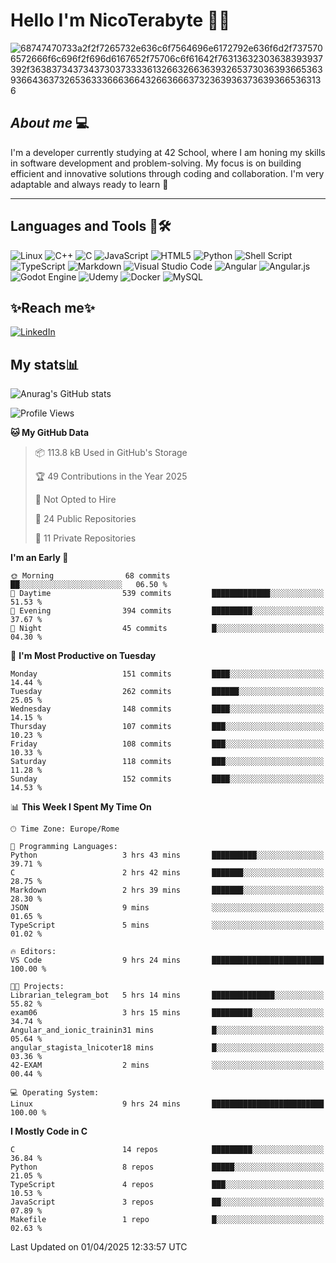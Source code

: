 # Hello I'm NicoTerabyte 🐧🔨

![68747470733a2f2f7265732e636c6f7564696e6172792e636f6d2f7375706572666f6c696f2f696d6167652f75706c6f61642f76313632303638393937392f363837343734373037333361326632663639326537303639366536393664363732653633366636643266366637323639363736393665363136](https://user-images.githubusercontent.com/58959408/232639433-cb0aea21-66f0-4508-a771-85e2089c5a87.gif)



## _About me_ 💻

I'm a developer currently studying at 42 School, where I am honing my skills in software development and problem-solving. My focus is on building efficient and innovative solutions through coding and collaboration. I'm very adaptable and always ready to learn 🚀

---

## **Languages and Tools 🧰🛠️**
![Linux](https://img.shields.io/badge/Linux-FCC624?style=for-the-badge&logo=linux&logoColor=black)
![C++](https://img.shields.io/badge/c++-%2300599C.svg?style=for-the-badge&logo=c%2B%2B&logoColor=white)
![C](https://img.shields.io/badge/c-%2300599C.svg?style=for-the-badge&logo=c&logoColor=white)
![JavaScript](https://img.shields.io/badge/javascript-%23323330.svg?style=for-the-badge&logo=javascript&logoColor=%23F7DF1E)
![HTML5](https://img.shields.io/badge/html5-%23E34F26.svg?style=for-the-badge&logo=html5&logoColor=white)
![Python](https://img.shields.io/badge/python-3670A0?style=for-the-badge&logo=python&logoColor=ffdd54)
![Shell Script](https://img.shields.io/badge/shell_script-%23121011.svg?style=for-the-badge&logo=gnu-bash&logoColor=white)
![TypeScript](https://img.shields.io/badge/typescript-%23007ACC.svg?style=for-the-badge&logo=typescript&logoColor=white)
![Markdown](https://img.shields.io/badge/markdown-%23000000.svg?style=for-the-badge&logo=markdown&logoColor=white)
![Visual Studio Code](https://img.shields.io/badge/Visual%20Studio%20Code-0078d7.svg?style=for-the-badge&logo=visual-studio-code&logoColor=white)
![Angular](https://img.shields.io/badge/angular-%23DD0031.svg?style=for-the-badge&logo=angular&logoColor=white)
![Angular.js](https://img.shields.io/badge/angular.js-%23E23237.svg?style=for-the-badge&logo=angularjs&logoColor=white)
![Godot Engine](https://img.shields.io/badge/GODOT-%23FFFFFF.svg?style=for-the-badge&logo=godot-engine)
![Udemy](https://img.shields.io/badge/Udemy-A435F0?style=for-the-badge&logo=Udemy&logoColor=white)
![Docker](https://img.shields.io/badge/docker-%230db7ed.svg?style=for-the-badge&logo=docker&logoColor=white)
![MySQL](https://img.shields.io/badge/mysql-4479A1.svg?style=for-the-badge&logo=mysql&logoColor=white)


## ✨Reach me✨
[![LinkedIn](https://img.shields.io/badge/linkedin-%230077B5.svg?style=for-the-badge&logo=linkedin&logoColor=white)](https://www.linkedin.com/in/lorenzo-nicotera/)


## My stats📊
![Anurag's GitHub stats](https://github-readme-stats.vercel.app/api?username=nicoterabyte&theme=radical&show_icons=true)

<!--START_SECTION:waka-->
![Profile Views](http://img.shields.io/badge/Profile%20Views-0-blue)

**🐱 My GitHub Data** 

> 📦 113.8 kB Used in GitHub's Storage 
 > 
> 🏆 49 Contributions in the Year 2025
 > 
> 🚫 Not Opted to Hire
 > 
> 📜 24 Public Repositories 
 > 
> 🔑 11 Private Repositories 
 > 
**I'm an Early 🐤** 

```text
🌞 Morning                68 commits          ██░░░░░░░░░░░░░░░░░░░░░░░   06.50 % 
🌆 Daytime                539 commits         █████████████░░░░░░░░░░░░   51.53 % 
🌃 Evening                394 commits         █████████░░░░░░░░░░░░░░░░   37.67 % 
🌙 Night                  45 commits          █░░░░░░░░░░░░░░░░░░░░░░░░   04.30 % 
```
📅 **I'm Most Productive on Tuesday** 

```text
Monday                   151 commits         ████░░░░░░░░░░░░░░░░░░░░░   14.44 % 
Tuesday                  262 commits         ██████░░░░░░░░░░░░░░░░░░░   25.05 % 
Wednesday                148 commits         ████░░░░░░░░░░░░░░░░░░░░░   14.15 % 
Thursday                 107 commits         ███░░░░░░░░░░░░░░░░░░░░░░   10.23 % 
Friday                   108 commits         ███░░░░░░░░░░░░░░░░░░░░░░   10.33 % 
Saturday                 118 commits         ███░░░░░░░░░░░░░░░░░░░░░░   11.28 % 
Sunday                   152 commits         ████░░░░░░░░░░░░░░░░░░░░░   14.53 % 
```


📊 **This Week I Spent My Time On** 

```text
🕑︎ Time Zone: Europe/Rome

💬 Programming Languages: 
Python                   3 hrs 43 mins       ██████████░░░░░░░░░░░░░░░   39.71 % 
C                        2 hrs 42 mins       ███████░░░░░░░░░░░░░░░░░░   28.75 % 
Markdown                 2 hrs 39 mins       ███████░░░░░░░░░░░░░░░░░░   28.30 % 
JSON                     9 mins              ░░░░░░░░░░░░░░░░░░░░░░░░░   01.65 % 
TypeScript               5 mins              ░░░░░░░░░░░░░░░░░░░░░░░░░   01.02 % 

🔥 Editors: 
VS Code                  9 hrs 24 mins       █████████████████████████   100.00 % 

🐱‍💻 Projects: 
Librarian_telegram_bot   5 hrs 14 mins       ██████████████░░░░░░░░░░░   55.82 % 
exam06                   3 hrs 15 mins       █████████░░░░░░░░░░░░░░░░   34.74 % 
Angular_and_ionic_trainin31 mins             █░░░░░░░░░░░░░░░░░░░░░░░░   05.64 % 
angular_stagista_lnicoter18 mins             █░░░░░░░░░░░░░░░░░░░░░░░░   03.36 % 
42-EXAM                  2 mins              ░░░░░░░░░░░░░░░░░░░░░░░░░   00.44 % 

💻 Operating System: 
Linux                    9 hrs 24 mins       █████████████████████████   100.00 % 
```

**I Mostly Code in C** 

```text
C                        14 repos            █████████░░░░░░░░░░░░░░░░   36.84 % 
Python                   8 repos             █████░░░░░░░░░░░░░░░░░░░░   21.05 % 
TypeScript               4 repos             ███░░░░░░░░░░░░░░░░░░░░░░   10.53 % 
JavaScript               3 repos             ██░░░░░░░░░░░░░░░░░░░░░░░   07.89 % 
Makefile                 1 repo              █░░░░░░░░░░░░░░░░░░░░░░░░   02.63 % 
```




 Last Updated on 01/04/2025 12:33:57 UTC
<!--END_SECTION:waka-->
